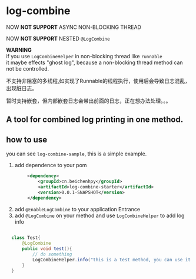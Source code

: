 # log-combine


NOW **NOT SUPPORT** ASYNC NON-BLOCKING THREAD 

NOW **NOT SUPPORT** NESTED `@LogCombine` 

**WARNING**  
if you use `LogCombineHelper` in non-blocking thread like  `runnable`  
it maybe effects "ghost log", because a non-blocking thread method can not be controlled.


不支持非阻塞的多线程,如实现了Runnable的线程执行，使用后会导致日志混乱，出现脏日志。

暂时支持嵌套，但内部嵌套日志会带出前面的日志，正在想办法处理。。。

## A tool for combined log printing in one method.

## how to use
you can see `log-combine-sample`, this is a simple example.
1. add dependence to your pom
```xml
        <dependency>
            <groupId>cn.beichenhpy</groupId>
            <artifactId>log-combine-starter</artifactId>
            <version>0.0.1-SNAPSHOT</version>
        </dependency>
```
2. add `@EnableLogCombine` to your application Entrance
3. add `@LogCombine` on your method and use `LogCombineHelper` to add log info
```java
  
  class Test{
      @LogCombine
      public void test(){
          // do something
          LogCombineHelper.info("this is a test method, you can use it like {}", "logback");
      }
  }

```
